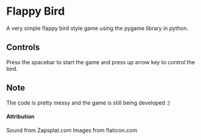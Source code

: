 # Flappy Bird
A very simple flappy bird style game using the pygame library in python.

## Controls
Press the spacebar to start the game and press up arrow key to control the bird.

## Note
The code is pretty messy and the game is still being developed :)

#### Attribution
Sound from Zapsplat.com
Images from flaticon.com

